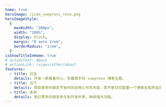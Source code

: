 ```yaml
---
home: true
heroImage: /icon_vuepress_reco.png
heroImageStyle:
  {
    maxWidth: "200px",
    width: "100%",
    display: block,
    margin: "0 auto 2rem",
    borderRadius: "1rem",
  }
isShowTitleInHome: true
# actionText: About
# actionLink: /views/other/about
features:
  - title: 过去
    details: 开发一款看着开心、写着顺手的 vuepress 博客主题。
  - title: 当下
    details: 帮助更多的朋友节省时间去用心书写内容，而不是仅仅配置一个博客去孤芳自赏。
  - title: 未来
    details: 吸引更多的朋友参与到开发中来，继续强大功能。
---
```

